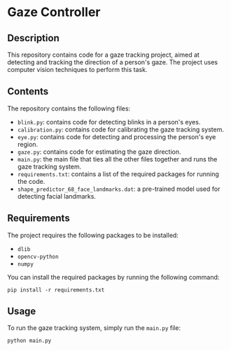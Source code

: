 # Gaze Controller

## Description
This repository contains code for a gaze tracking project, aimed at detecting and tracking the direction of a person's gaze. The project uses computer vision techniques to perform this task.

## Contents
The repository contains the following files:
- `blink.py`: contains code for detecting blinks in a person's eyes.
- `calibration.py`: contains code for calibrating the gaze tracking system.
- `eye.py`: contains code for detecting and processing the person's eye region.
- `gaze.py`: contains code for estimating the gaze direction.
- `main.py`: the main file that ties all the other files together and runs the gaze tracking system.
- `requirements.txt`: contains a list of the required packages for running the code.
- `shape_predictor_68_face_landmarks.dat`: a pre-trained model used for detecting facial landmarks.

## Requirements
The project requires the following packages to be installed:
- `dlib`
- `opencv-python`
- `numpy`

You can install the required packages by running the following command:
```
pip install -r requirements.txt
```

## Usage
To run the gaze tracking system, simply run the `main.py` file:
```
python main.py
```
